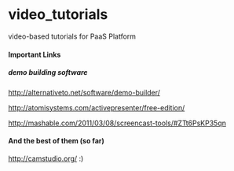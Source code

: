 # video_tutorials
video-based tutorials for PaaS Platform

#### Important Links
##### demo building software

http://alternativeto.net/software/demo-builder/

http://atomisystems.com/activepresenter/free-edition/

http://mashable.com/2011/03/08/screencast-tools/#ZTt6PsKP35qn

#### And the best of them (so far)

http://camstudio.org/ :)
